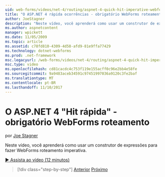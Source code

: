 ```yaml
---
uid: web-forms/videos/net-4/routing/aspnet-4-quick-hit-imperative-webforms-routing
title: "O ASP.NET 4 rápida ocorrências - obrigatório WebForms roteamento"
author: JoeStagner
description: "Neste vídeo, você aprenderá como usar um construtor de expressões para fazer WebForms roteamento imperativa."
ms.author: aspnetcontent
manager: wpickett
ms.date: 11/05/2009
ms.topic: article
ms.assetid: c78fd810-4309-4d58-afd9-81e9ffa77429
ms.technology: dotnet-webforms
ms.prod: .net-framework
msc.legacyurl: /web-forms/videos/net-4/routing/aspnet-4-quick-hit-imperative-webforms-routing
msc.type: video
ms.openlocfilehash: cd81cacdc4c753f119e155acff0c96e2bb4e58fe
ms.sourcegitcommit: 9a9483aceb34591c97451997036a9120c3fe2baf
ms.translationtype: MT
ms.contentlocale: pt-BR
ms.lasthandoff: 11/10/2017
---
```

<a name="aspnet-4-quick-hit---imperative-webforms-routing"></a>O ASP.NET 4 "Hit rápida" - obrigatório WebForms roteamento
====================
por [Joe Stagner](https://github.com/JoeStagner)

Neste vídeo, você aprenderá como usar um construtor de expressões para fazer WebForms roteamento imperativa. 

[&#9654; Assista ao vídeo (12 minutos)](https://channel9.msdn.com/Blogs/ASP-NET-Site-Videos/aspnet-4-quick-hit-imperative-webforms-routing)

>[!div class="step-by-step"]
[Anterior](aspnet-4-quick-hit-permanent-redirect.md)
[Próximo](aspnet-4-quick-hit-declarative-webforms-routing.md)
